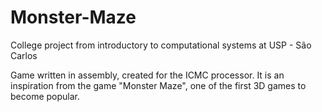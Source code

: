 # Monster-Maze
College project from introductory to computational systems at USP - São Carlos


Game written in assembly, created for the ICMC processor. It is an inspiration from the game "Monster Maze", one of the first 3D games to become popular.
